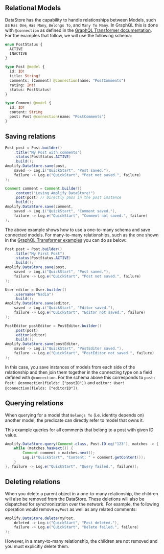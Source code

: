 ## Relational Models

DataStore has the capability to handle relationships between Models, such as `Has One`, `Has Many`, `Belongs To`, and `Many To Many`. In GraphQL this is done with `@connection` as defined in the [GraphQL Transformer documentation](https://aws-amplify.github.io/docs/cli-toolchain/graphql#connection).  For the examples that follow, we will use the following schema:

```graphql
enum PostStatus {
  ACTIVE
  INACTIVE
}

type Post @model {
  id: ID!
  title: String!
  comments: [Comment] @connection(name: "PostComments")
  rating: Int!
  status: PostStatus!
}

type Comment @model {
  id: ID!
  content: String
  post: Post @connection(name: "PostComments")
}
```

## Saving relations

```java
Post post = Post.builder()
    .title("My Post with comments")
    .status(PostStatus.ACTIVE)
    .build();
Amplify.DataStore.save(post,
    saved -> Log.i("QuickStart", "Post saved."),
    failure -> Log.e("QuickStart", "Post not saved.", failure)
);

Comment comment = Comment.builder()
    .content("Loving Amplify DataStore!")
    .post(post) // Directly pass in the post instance
    .build();
Amplify.DataStore.save(comment,
    saved -> Log.i("QuickStart", "Comment saved."),
    failure -> Log.e("QuickStart", "Comment not saved.", failure)
);
```

The above example shows how to use a one-to-many schema and save connected models. For many-to-many relationships, such as the one shown in the [GraphQL Transformer examples](https://aws-amplify.github.io/docs/cli-toolchain/graphql#connection) you can do as below:

```java
Post post = Post.builder()
    .title("My First Post")
    .status(PostStatus.ACTIVE)
    .build();
Amplify.DataStore.save(post,
    saved -> Log.i("QuickStart", "Post saved."),
    failure -> Log.e("QuickStart", "Post not saved.", failure)
);

User editor = User.builder()
    .username("Nadia")
    .build();
Amplify.DataStore.save(editor,
    saved -> Log.i("QuickStart", "Editor saved."),
    failure -> Log.e("QuickStart", "Editor not saved.", failure)
);

PostEditor postEditor = PostEditor.builder()
    .post(post)
    .editor(editor)
    .build();
Amplify.DataStore.save(postEditor,
    saved -> Log.i("QuickStart", "PostEditor saved."),
    failure -> Log.e("QuickStart", "PostEditor not saved.", failure)
);
```

In this case, you save instances of models from each side of the relationship and then join them together in the connecting type on a field defined with `@connection`. For the schema above this corresponds to `post: Post! @connection(fields: ["postID"])` and `editor: User! @connection(fields: ["editorID"])`.

## Querying relations

When querying for a model that `Belongs To` (i.e. identity depends on) another model, the predicate can directly refer to model that owns it.

This example queries for all comments that belong to a post with given ID value.

```java
Amplify.DataStore.query(Comment.class, Post.ID.eq("123"), matches -> {
    while (matches.hasNext()) {
        Comment comment = matches.next();
        Log.i("QuickStart", "Content: " + comment.getContent());
    }
}, failure -> Log.e("QuickStart", "Query failed.", failure));
```

## Deleting relations

When you delete a parent object in a one-to-many relationship, the children will also be removed from the DataStore. These deletions will also be dispatched for synchronization over the network. For example, the following operation would remove `myPost` as well as any related comments:

```java
Amplify.DataStore.delete(myPost,
    deleted -> Log.i("QuickStart", "Post deleted."),
    failure -> Log.e("QuickStart", "Delete failed.", failure)
);
```

However, in a many-to-many relationship, the children are not removed and you must explicitly delete them.

